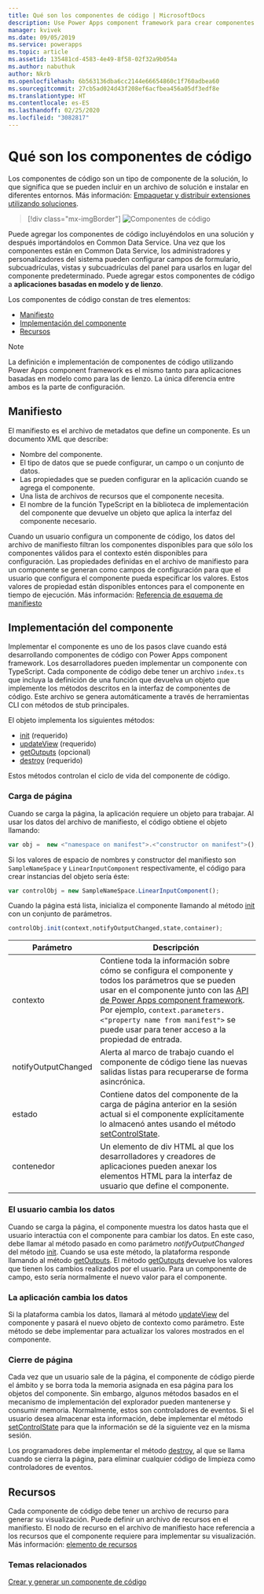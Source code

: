 ```yaml
---
title: Qué son los componentes de código | MicrosoftDocs
description: Use Power Apps component framework para crear componentes de código para proporcionar una mejor experiencia para que los usuarios vean y trabajen con datos en formularios, vistas, y paneles.
manager: kvivek
ms.date: 09/05/2019
ms.service: powerapps
ms.topic: article
ms.assetid: 135481cd-4583-4e49-8f58-02f32a9b054a
ms.author: nabuthuk
author: Nkrb
ms.openlocfilehash: 6b563136dba6cc2144e66654860c1f760adbea60
ms.sourcegitcommit: 27cb5ad024d43f208ef6acfbea456a05df3edf8e
ms.translationtype: HT
ms.contentlocale: es-ES
ms.lasthandoff: 02/25/2020
ms.locfileid: "3082817"
---
```

# <a name="what-are-code-components"></a>Qué son los componentes de código

Los componentes de código son un tipo de componente de la solución, lo que significa que se pueden incluir en un archivo de solución e instalar en diferentes entornos. Más información: [Empaquetar y distribuir extensiones utilizando soluciones](https://docs.microsoft.com/dynamics365/customer-engagement/developer/package-distribute-extensions-use-solutions).

> [!div class="mx-imgBorder"] 
> ![Componentes de código](media/code-components.gif "Componentes de código")

Puede agregar los componentes de código incluyéndolos en una solución y después importándolos en Common Data Service. Una vez que los componentes están en Common Data Service, los administradores y personalizadores del sistema pueden configurar campos de formulario, subcuadrículas, vistas y subcuadrículas del panel para usarlos en lugar del componente predeterminado. Puede agregar estos componentes de código a **aplicaciones basadas en modelo y de lienzo**. 

Los componentes de código constan de tres elementos:

- [Manifiesto](#manifest)
- [Implementación del componente](#component-implementation)
- [Recursos](#resources)

> [!NOTE]
> La definición e implementación de componentes de código utilizando Power Apps component framework es el mismo tanto para aplicaciones basadas en modelo como para las de lienzo. La única diferencia entre ambos es la parte de configuración. 

## <a name="manifest"></a>Manifiesto

El manifiesto es el archivo de metadatos que define un componente. Es un documento XML que describe:

- Nombre del componente.
- El tipo de datos que se puede configurar, un campo o un conjunto de datos.
- Las propiedades que se pueden configurar en la aplicación cuando se agrega el componente.
- Una lista de archivos de recursos que el componente necesita. 
- El nombre de la función TypeScript en la biblioteca de implementación del componente que devuelve un objeto que aplica la interfaz del componente necesario.

Cuando un usuario configura un componente de código, los datos del archivo de manifiesto filtran los componentes disponibles para que sólo los componentes válidos para el contexto estén disponibles para configuración. Las propiedades definidas en el archivo de manifiesto para un componente se generan como campos de configuración para que el usuario que configura el componente pueda especificar los valores. Estos valores de propiedad están disponibles entonces para el componente en tiempo de ejecución. Más información: [Referencia de esquema de manifiesto](manifest-schema-reference/index.md)

## <a name="component-implementation"></a>Implementación del componente

Implementar el componente es uno de los pasos clave cuando está desarrollando componentes de código con Power Apps component framework. Los desarrolladores pueden implementar un componente con TypeScript. Cada componente de código debe tener un archivo `index.ts` que incluya la definición de una función que devuelva un objeto que implemente los métodos descritos en la interfaz de componentes de código. Este archivo se genera automáticamente a través de herramientas CLI con métodos de stub principales.

El objeto implementa los siguientes métodos:

- [init](reference/control/init.md) (requerido)
- [updateView](reference/control/updateview.md) (requerido)
- [getOutputs](reference/control/getoutputs.md) (opcional)
- [destroy](reference/control/destroy.md) (requerido)

Estos métodos controlan el ciclo de vida del componente de código.

### <a name="page-load"></a>Carga de página

Cuando se carga la página, la aplicación requiere un objeto para trabajar. Al usar los datos del archivo de manifiesto, el código obtiene el objeto llamando:

```js
var obj =  new <"namespace on manifest">.<"constructor on manifest">();
```

Si los valores de espacio de nombres y constructor del manifiesto son `SampleNameSpace` y `LinearInputComponent` respectivamente, el código para crear instancias del objeto sería éste:

```js
var controlObj = new SampleNameSpace.LinearInputComponent();
```

Cuando la página está lista, inicializa el componente llamando al método [init](reference/control/init.md) con un conjunto de parámetros.

```js
controlObj.init(context,notifyOutputChanged,state,container);
```

|Parámetro|Descripción|
|---|---|
|contexto| Contiene toda la información sobre cómo se configura el componente y todos los parámetros que se pueden usar en el componente junto con las [API de Power Apps component framework](reference/index.md). Por ejemplo, `context.parameters.<"property name from manifest">` se puede usar para tener acceso a la propiedad de entrada.|
|notifyOutputChanged |Alerta al marco de trabajo cuando el componente de código tiene las nuevas salidas listas para recuperarse de forma asincrónica.|
|estado|Contiene datos del componente de la carga de página anterior en la sesión actual si el componente explícitamente lo almacenó antes usando el método [setControlState](reference/mode/setcontrolstate.md).|
|contenedor|Un elemento de div HTML al que los desarrolladores y creadores de aplicaciones pueden anexar los elementos HTML para la interfaz de usuario que define el componente.|

### <a name="user-changes-data"></a>El usuario cambia los datos

Cuando se carga la página, el componente muestra los datos hasta que el usuario interactúa con el componente para cambiar los datos. En este caso, debe llamar al método pasado en como parámetro *notifyOutputChanged* del método [init](reference/control/init.md). Cuando se usa este método, la plataforma responde llamando al método [getOutputs](reference/control/getoutputs.md). El método [getOutputs](reference/control/getoutputs.md) devuelve los valores que tienen los cambios realizados por el usuario. Para un componente de campo, esto sería normalmente el nuevo valor para el componente.

### <a name="app-changes-data"></a>La aplicación cambia los datos

Si la plataforma cambia los datos, llamará al método [updateView](reference/control/updateview.md) del componente y pasará el nuevo objeto de contexto como parámetro. Este método se debe implementar para actualizar los valores mostrados en el componente.

### <a name="page-close"></a>Cierre de página

Cada vez que un usuario sale de la página, el componente de código pierde el ámbito y se borra toda la memoria asignada en esa página para los objetos del componente. Sin embargo, algunos métodos basados en el mecanismo de implementación del explorador pueden mantenerse y consumir memoria. Normalmente, estos son controladores de eventos. Si el usuario desea almacenar esta información, debe implementar el método [setControlState](reference/mode/setcontrolstate.md) para que la información se dé la siguiente vez en la misma sesión.

Los programadores debe implementar el método [destroy](reference/control/destroy.md), al que se llama cuando se cierra la página, para eliminar cualquier código de limpieza como controladores de eventos.

## <a name="resources"></a>Recursos

Cada componente de código debe tener un archivo de recurso para generar su visualización. Puede definir un archivo de recursos en el manifiesto. El nodo de recurso en el archivo de manifiesto hace referencia a los recursos que el componente requiere para implementar su visualización. Más información: [elemento de recursos](manifest-schema-reference/resources.md)

### <a name="related-topics"></a>Temas relacionados

[Crear y generar un componente de código](create-custom-controls-using-pcf.md)
